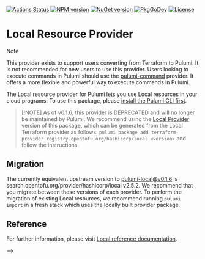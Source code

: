 [![Actions Status](https://github.com/pulumi/pulumi-local/workflows/master/badge.svg)](https://github.com/pulumi/pulumi-local/actions)
[![NPM version](https://img.shields.io/npm/v/@pulumi/local)](https://www.npmjs.com/package/@pulumi/local)
[![NuGet version](https://img.shields.io/nuget/v/Pulumi.Local)](https://www.nuget.org/packages/Pulumi.Local)
[![PkgGoDev](https://pkg.go.dev/badge/github.com/pulumi/pulumi-local/sdk/go)](https://pkg.go.dev/github.com/pulumi/pulumi-local/sdk/go)
[![License](https://img.shields.io/github/license/pulumi/pulumi-local)](https://github.com/pulumi/pulumi-local/blob/master/LICENSE)

# Local Resource Provider

> [!NOTE]  
> This provider exists to support users converting from Terraform to Pulumi.
> It is not recommended for new users to use this provider.
> Users looking to execute commands in Pulumi should use the [pulumi-command](https://www.pulumi.com/registry/packages/command/) provider.
> It offers a more flexible and powerful way to execute commands in Pulumi.

The Local resource provider for Pulumi lets you use Local resources in your cloud programs.
To use this package, please [install the Pulumi CLI first](https://www.pulumi.com/docs/install/).

>[!NOTE] As of v0.1.6, this provider is DEPRECATED and will no longer be maintained by Pulumi.
> We recommend using the [Local Provider](https://www.pulumi.com/blog/any-terraform-provider/) version of this package,
> which can be generated from the Local Terraform provider as follows:
> `pulumi package add terraform-provider registry.opentofu.org/hashicorp/local <version>`
> and follow the instructions.

## Migration

The currently equivalent upstream version to pulumi-local@v0.1.6 is search.opentofu.org/provider/hashicorp/local v2.5.2.
We recommend that you migrate between these versions of each provider.
To perform the migration of existing Local resources, we recommend running `pulumi import` in a fresh stack
which uses the locally built provider package.

## Reference

For further information, please visit [Local reference documentation](https://example.com/local).

-->
